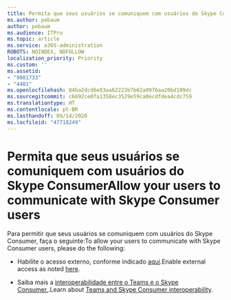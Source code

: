 ```yaml
---
title: Permita que seus usuários se comuniquem com usuários do Skype Consumer
ms.author: pebaum
author: pebaum
ms.audience: ITPro
ms.topic: article
ms.service: o365-administration
ROBOTS: NOINDEX, NOFOLLOW
localization_priority: Priority
ms.custom: ''
ms.assetid:
- "9001733"
- "4401"
ms.openlocfilehash: 84ba2dcd6e83aa62223b7b62a0976aa20bd109dc
ms.sourcegitcommit: c6692ce0fa1358ec3529e59ca0ecdfdea4cdc759
ms.translationtype: HT
ms.contentlocale: pt-BR
ms.lasthandoff: 09/14/2020
ms.locfileid: "47718249"
---
```

# <a name="allow-your-users-to-communicate-with-skype-consumer-users"></a><span data-ttu-id="1eb6f-102">Permita que seus usuários se comuniquem com usuários do Skype Consumer</span><span class="sxs-lookup"><span data-stu-id="1eb6f-102">Allow your users to communicate with Skype Consumer users</span></span>

<span data-ttu-id="1eb6f-103">Para permitir que seus usuários se comuniquem com usuários do Skype Consumer, faça o seguinte:</span><span class="sxs-lookup"><span data-stu-id="1eb6f-103">To allow your users to communicate with Skype Consumer users, please do the following:</span></span>

- <span data-ttu-id="1eb6f-104">Habilite o acesso externo, conforme indicado [aqui](https://docs.microsoft.com/microsoftteams/manage-external-access#allow-or-block-domains).</span><span class="sxs-lookup"><span data-stu-id="1eb6f-104">Enable external access as noted [here](https://docs.microsoft.com/microsoftteams/manage-external-access#allow-or-block-domains).</span></span>

- <span data-ttu-id="1eb6f-105">Saiba mais a [interoperabilidade entre o Teams e o Skype Consumer.](https://docs.microsoft.com/microsoftteams/teams-skype-interop).</span><span class="sxs-lookup"><span data-stu-id="1eb6f-105">Learn about [Teams and Skype Consumer interoperability](https://docs.microsoft.com/microsoftteams/teams-skype-interop).</span></span>
